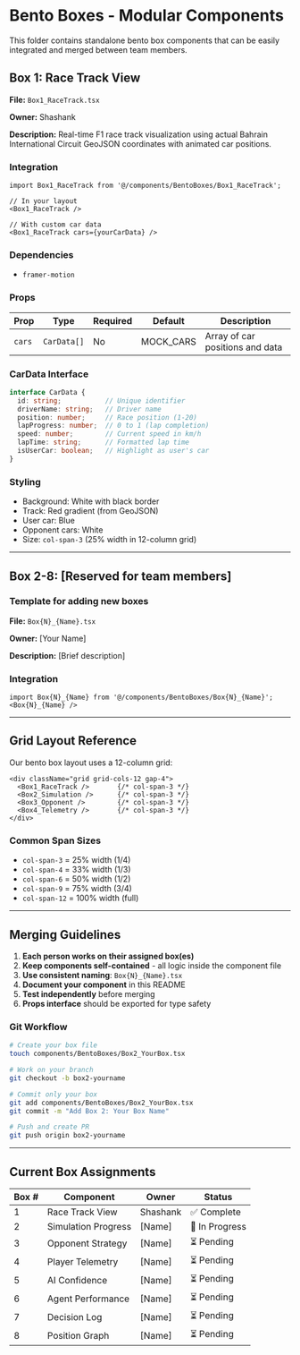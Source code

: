 # Bento Boxes - Modular Components

This folder contains standalone bento box components that can be easily integrated and merged between team members.

## Box 1: Race Track View

**File:** `Box1_RaceTrack.tsx`

**Owner:** Shashank

**Description:** Real-time F1 race track visualization using actual Bahrain International Circuit GeoJSON coordinates with animated car positions.

### Integration

```tsx
import Box1_RaceTrack from '@/components/BentoBoxes/Box1_RaceTrack';

// In your layout
<Box1_RaceTrack />

// With custom car data
<Box1_RaceTrack cars={yourCarData} />
```

### Dependencies
- `framer-motion`

### Props
| Prop | Type | Required | Default | Description |
|------|------|----------|---------|-------------|
| `cars` | `CarData[]` | No | MOCK_CARS | Array of car positions and data |

### CarData Interface
```typescript
interface CarData {
  id: string;           // Unique identifier
  driverName: string;   // Driver name
  position: number;     // Race position (1-20)
  lapProgress: number;  // 0 to 1 (lap completion)
  speed: number;        // Current speed in km/h
  lapTime: string;      // Formatted lap time
  isUserCar: boolean;   // Highlight as user's car
}
```

### Styling
- Background: White with black border
- Track: Red gradient (from GeoJSON)
- User car: Blue
- Opponent cars: White
- Size: `col-span-3` (25% width in 12-column grid)

---

## Box 2-8: [Reserved for team members]

### Template for adding new boxes

**File:** `Box{N}_{Name}.tsx`

**Owner:** [Your Name]

**Description:** [Brief description]

### Integration
```tsx
import Box{N}_{Name} from '@/components/BentoBoxes/Box{N}_{Name}';
<Box{N}_{Name} />
```

---

## Grid Layout Reference

Our bento box layout uses a 12-column grid:

```tsx
<div className="grid grid-cols-12 gap-4">
  <Box1_RaceTrack />       {/* col-span-3 */}
  <Box2_Simulation />      {/* col-span-3 */}
  <Box3_Opponent />        {/* col-span-3 */}
  <Box4_Telemetry />       {/* col-span-3 */}
</div>
```

### Common Span Sizes
- `col-span-3` = 25% width (1/4)
- `col-span-4` = 33% width (1/3)
- `col-span-6` = 50% width (1/2)
- `col-span-9` = 75% width (3/4)
- `col-span-12` = 100% width (full)

---

## Merging Guidelines

1. **Each person works on their assigned box(es)**
2. **Keep components self-contained** - all logic inside the component file
3. **Use consistent naming**: `Box{N}_{Name}.tsx`
4. **Document your component** in this README
5. **Test independently** before merging
6. **Props interface** should be exported for type safety

### Git Workflow
```bash
# Create your box file
touch components/BentoBoxes/Box2_YourBox.tsx

# Work on your branch
git checkout -b box2-yourname

# Commit only your box
git add components/BentoBoxes/Box2_YourBox.tsx
git commit -m "Add Box 2: Your Box Name"

# Push and create PR
git push origin box2-yourname
```

---

## Current Box Assignments

| Box # | Component | Owner | Status |
|-------|-----------|-------|--------|
| 1 | Race Track View | Shashank | ✅ Complete |
| 2 | Simulation Progress | [Name] | 🔄 In Progress |
| 3 | Opponent Strategy | [Name] | ⏳ Pending |
| 4 | Player Telemetry | [Name] | ⏳ Pending |
| 5 | AI Confidence | [Name] | ⏳ Pending |
| 6 | Agent Performance | [Name] | ⏳ Pending |
| 7 | Decision Log | [Name] | ⏳ Pending |
| 8 | Position Graph | [Name] | ⏳ Pending |
